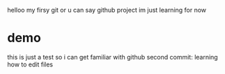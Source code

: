 helloo my firsy git or u can say github project
im just learning for now

# demo
this is just a test so i can get familiar with github
second commit: learning how to edit files

